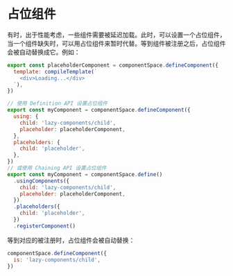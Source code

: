 # 占位组件

有时，出于性能考虑，一些组件需要被延迟加载。此时，可以设置一个占位组件，当一个组件缺失时，可以用占位组件来暂时代替。等到组件被注册之后，占位组件会被自动替换成它。例如：

```js
export const placeholderComponent = componentSpace.defineComponent({
  template: compileTemplate(`
    <div>Loading...</div>
  `),
})

// 使用 Definition API 设置占位组件
export const myComponent = componentSpace.defineComponent({
  using: {
    child: 'lazy-components/child',
    placeholder: placeholderComponent,
  },
  placeholders: {
    child: 'placeholder',
  },
})
// 或使用 Chaining API 设置占位组件
export const myComponent = componentSpace.define()
  .usingComponents({
    child: 'lazy-components/child',
    placeholder: placeholderComponent,
  })
  .placeholders({
    child: 'placeholder',
  })
  .registerComponent()
```

等到对应的被注册时，占位组件会被自动替换：

```js
componentSpace.defineComponent({
  is: 'lazy-components/child',
})
```
